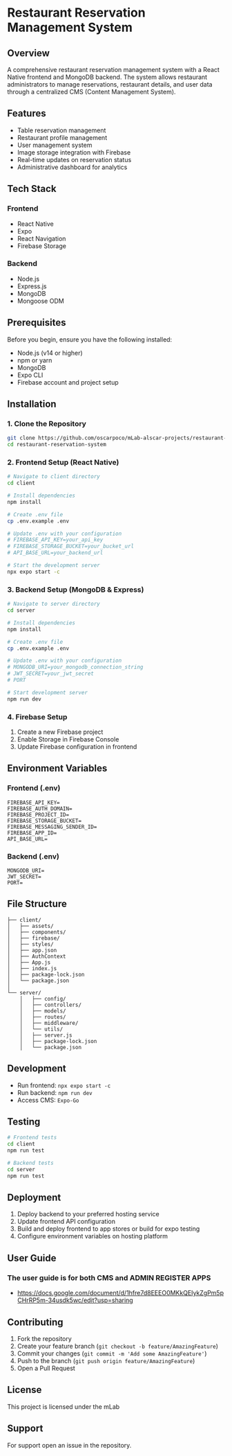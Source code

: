 # Restaurant Reservation Management System

## Overview
A comprehensive restaurant reservation management system with a React Native frontend and MongoDB backend. The system allows restaurant administrators to manage reservations, restaurant details, and user data through a centralized CMS (Content Management System).

## Features
- Table reservation management
- Restaurant profile management
- User management system
- Image storage integration with Firebase
- Real-time updates on reservation status
- Administrative dashboard for analytics

## Tech Stack
### Frontend
- React Native
- Expo
- React Navigation
- Firebase Storage 

### Backend
- Node.js
- Express.js
- MongoDB
- Mongoose ODM

## Prerequisites
Before you begin, ensure you have the following installed:
- Node.js (v14 or higher)
- npm or yarn
- MongoDB
- Expo CLI
- Firebase account and project setup

## Installation

### 1. Clone the Repository
```bash
git clone https://github.com/oscarpoco/mLab-alscar-projects/restaurant-reservation-cms.git
cd restaurant-reservation-system
```

### 2. Frontend Setup (React Native)
```bash
# Navigate to client directory
cd client

# Install dependencies
npm install

# Create .env file
cp .env.example .env

# Update .env with your configuration
# FIREBASE_API_KEY=your_api_key
# FIREBASE_STORAGE_BUCKET=your_bucket_url
# API_BASE_URL=your_backend_url

# Start the development server
npx expo start -c
```

### 3. Backend Setup (MongoDB & Express)
```bash
# Navigate to server directory
cd server

# Install dependencies
npm install

# Create .env file
cp .env.example .env

# Update .env with your configuration
# MONGODB_URI=your_mongodb_connection_string
# JWT_SECRET=your_jwt_secret
# PORT

# Start development server
npm run dev
```

### 4. Firebase Setup
1. Create a new Firebase project
2. Enable Storage in Firebase Console
3. Update Firebase configuration in frontend

## Environment Variables

### Frontend (.env)
```
FIREBASE_API_KEY=
FIREBASE_AUTH_DOMAIN=
FIREBASE_PROJECT_ID=
FIREBASE_STORAGE_BUCKET=
FIREBASE_MESSAGING_SENDER_ID=
FIREBASE_APP_ID=
API_BASE_URL=
```

### Backend (.env)
```
MONGODB_URI=
JWT_SECRET=
PORT=
```

## File Structure
```
├── client/
│   ├── assets/
│   ├── components/
│   ├── firebase/
│   ├── styles/
│   ├── app.json
│   ├── AuthContext
│   ├── App.js
│   ├── index.js
│   ├── package-lock.json
│   └── package.json
│
└── server/
    │   ├── config/
    │   ├── controllers/
    │   ├── models/
    │   ├── routes/
    │   ├── middleware/
    │   └── utils/
    │   ├── server.js
    │   ├── package-lock.json
    │   └── package.json
```

## Development
- Run frontend: `npx expo start -c`
- Run backend: `npm run dev`
- Access CMS: `Expo-Go`

## Testing
```bash
# Frontend tests
cd client
npm run test

# Backend tests
cd server
npm run test
```

## Deployment
1. Deploy backend to your preferred hosting service
2. Update frontend API configuration
3. Build and deploy frontend to app stores or build for expo testing
4. Configure environment variables on hosting platform

## User Guide
### The user guide is for both CMS and ADMIN REGISTER APPS
- https://docs.google.com/document/d/1hfre7d8EEEO0MKkQEIykZgPm5pCHrRP5m-34usdk5wc/edit?usp=sharing

## Contributing
1. Fork the repository
2. Create your feature branch (`git checkout -b feature/AmazingFeature`)
3. Commit your changes (`git commit -m 'Add some AmazingFeature'`)
4. Push to the branch (`git push origin feature/AmazingFeature`)
5. Open a Pull Request

## License
This project is licensed under the mLab 

## Support
For support open an issue in the repository.
